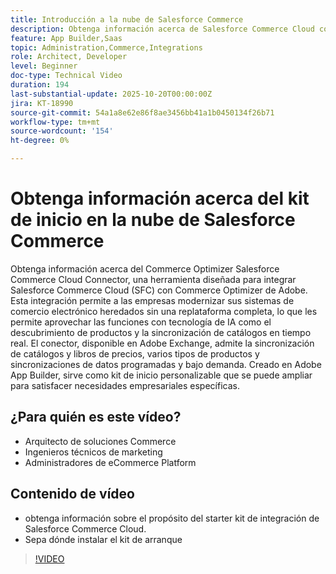 ```yaml
---
title: Introducción a la nube de Salesforce Commerce
description: Obtenga información acerca de Salesforce Commerce Cloud con Adobe Commerce Optimizer mediante el conector SFC.
feature: App Builder,Saas
topic: Administration,Commerce,Integrations
role: Architect, Developer
level: Beginner
doc-type: Technical Video
duration: 194
last-substantial-update: 2025-10-20T00:00:00Z
jira: KT-18990
source-git-commit: 54a1a8e62e86f8ae3456bb41a1b0450134f26b71
workflow-type: tm+mt
source-wordcount: '154'
ht-degree: 0%

---
```



# Obtenga información acerca del kit de inicio en la nube de Salesforce Commerce

Obtenga información acerca del Commerce Optimizer Salesforce Commerce Cloud Connector, una herramienta diseñada para integrar Salesforce Commerce Cloud (SFC) con Commerce Optimizer de Adobe. Esta integración permite a las empresas modernizar sus sistemas de comercio electrónico heredados sin una replataforma completa, lo que les permite aprovechar las funciones con tecnología de IA como el descubrimiento de productos y la sincronización de catálogos en tiempo real. El conector, disponible en Adobe Exchange, admite la sincronización de catálogos y libros de precios, varios tipos de productos y sincronizaciones de datos programadas y bajo demanda. Creado en Adobe App Builder, sirve como kit de inicio personalizable que se puede ampliar para satisfacer necesidades empresariales específicas.

## ¿Para quién es este vídeo?

* Arquitecto de soluciones Commerce
* Ingenieros técnicos de marketing
* Administradores de eCommerce Platform

## Contenido de vídeo

* obtenga información sobre el propósito del starter kit de integración de Salesforce Commerce Cloud.
* Sepa dónde instalar el kit de arranque

>[!VIDEO](https://video.tv.adobe.com/v/3476016?captions=spa&learn=on)
